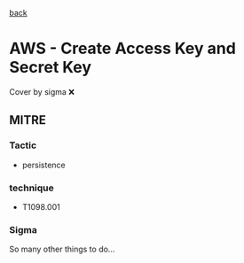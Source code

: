 [back](../index.md)
# AWS - Create Access Key and Secret Key
Cover by sigma :x: 

## MITRE
### Tactic
  - persistence

### technique
  - T1098.001

### Sigma

 So many other things to do...